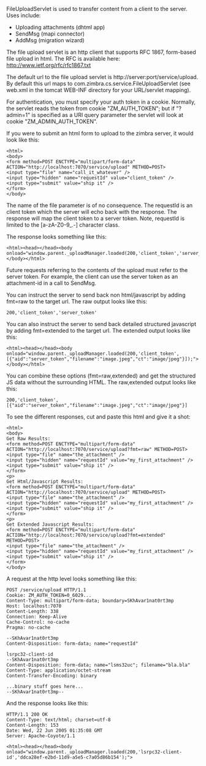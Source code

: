 FileUploadServlet is used to transfer content from a client to the server.  Uses include:

   * Uploading attachments (dhtml app)
   * SendMsg (mapi connector)
   * AddMsg (migration wizard)

The file upload servlet is an http client that supports RFC 1867, form-based file upload in html.
The RFC is available here: http://www.ietf.org/rfc/rfc1867.txt

The default url to the file upload servlet is http://server:port/service/upload.
By default this url maps to com.zimbra.cs.service.FileUploadServlet (see web.xml
in the tomcat WEB-INF directory for your URL/servlet mapping).

For authentication, you must specify your auth token in a cookie.  Normally, the servlet reads
the token from cookie "ZM_AUTH_TOKEN"; but if "?admin=1" is specified as a URI query parameter
the servlet will look at cookie "ZM_ADMIN_AUTH_TOKEN".

If you were to submit an html form to upload to the zimbra server, it would look like this:

	<html>
	<body>
	<form method=POST ENCTYPE="multipart/form-data" ACTION="http://localhost:7070/service/upload" METHOD=POST>
	<input type="file" name="call_it_whatever" />
	<input type="hidden" name="requestId" value="client_token" />
	<input type="submit" value="ship it" />
	</form>
	</body>


The name of the file parameter is of no consequence.  The requestId is an client token
which the server will echo back with the response.  The response will map the client token
to a server token. Note, requestId is limited to the [a-zA-Z0-9_.-] character class.

The response looks something like this:

	<html><head></head><body onload="window.parent._uploadManager.loaded(200,'client_token','server_token');"></body></html>

Future requests referring to the contents of the upload must refer to the server token.
For example, the client can use the server token as an attachment-id in a call to SendMsg.

You can instruct the server to send back non html/javascript by adding fmt=raw to the target url.
The raw output looks like this:

	200,'client_token','server_token'

You can also instruct the server to send back detailed structured javascript by adding fmt=extended to the target url.
The extended output looks like this:

	<html><head></head><body onload="window.parent._uploadManager.loaded(200,'client_token',[{"aid":"server_token","filename":"image.jpeg","ct":"image/jpeg"}]);"></body></html>

You can combine these options (fmt=raw,extended) and get the structured JS data without the surrounding HTML.
The raw,extended output looks like this:

    200,'client_token',[{"aid":"server_token","filename":"image.jpeg","ct":"image/jpeg"}]


To see the different responses, cut and paste this html and give it a shot:

	<html>
	<body>
	Get Raw Results:
	<form method=POST ENCTYPE="multipart/form-data" ACTION="http://localhost:7070/service/upload?fmt=raw" METHOD=POST>
	<input type="file" name="the_attachment" />
	<input type="hidden" name="requestId" value="my_first_attachment" />
	<input type="submit" value="ship it" />
	</form>
	<p>
	Get Html/Javascript Results:
	<form method=POST ENCTYPE="multipart/form-data" ACTION="http://localhost:7070/service/upload" METHOD=POST>
	<input type="file" name="the_attachment" />
	<input type="hidden" name="requestId" value="my_first_attachment" />
	<input type="submit" value="ship it" />
	</form>
	<p>
	Get Extended Javascript Results:
	<form method=POST ENCTYPE="multipart/form-data" ACTION="http://localhost:7070/service/upload?fmt=extended" METHOD=POST>
	<input type="file" name="the_attachment" />
	<input type="hidden" name="requestId" value="my_first_attachment" />
	<input type="submit" value="ship it" />
	</form>
	</body>



A request at the http level looks something like this:

```
POST /service/upload HTTP/1.1
Cookie: ZM_AUTH_TOKEN=0_6029...
Content-Type: multipart/form-data; boundary=SKhAvar1nat0rt3mp
Host: localhost:7070
Content-Length: 338
Connection: Keep-Alive
Cache-Control: no-cache
Pragma: no-cache

--SKhAvar1nat0rt3mp
Content-Disposition: form-data; name="requestId"

lsrpc32-client-id
--SKhAvar1nat0rt3mp
Content-Disposition: form-data; name="lsms32uc"; filename="bla.bla"
Content-Type: application/octet-stream
Content-Transfer-Encoding: binary

...binary stuff goes here...
--SKhAvar1nat0rt3mp--
```

And the response looks like this:

```
HTTP/1.1 200 OK
Content-Type: text/html; charset=utf-8
Content-Length: 153
Date: Wed, 22 Jun 2005 01:35:08 GMT
Server: Apache-Coyote/1.1

<html><head></head><body onload="window.parent._uploadManager.loaded(200,'lsrpc32-client-id','ddca28ef-e2bd-11d9-a5e5-c7a05d86b154');">
```
